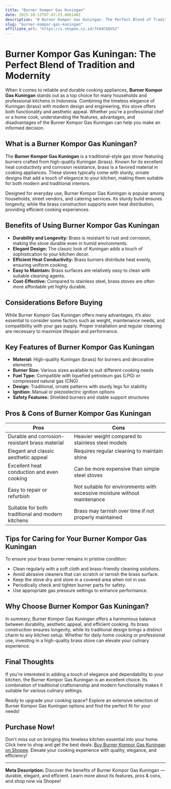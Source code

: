 ```yaml
---
title: "Burner Kompor Gas Kuningan"
date: 2025-10-12T07:47:23.866146Z
description: "# Burner Kompor Gas Kuningan: The Perfect Blend of Tradition and Modernity..."
slug: "burner-kompor-gas-kuningan"
affiliate_url: "https://s.shopee.co.id/7V44C68VX2"
---
```

# Burner Kompor Gas Kuningan: The Perfect Blend of Tradition and Modernity

When it comes to reliable and durable cooking appliances, **Burner Kompor Gas Kuningan** stands out as a top choice for many households and professional kitchens in Indonesia. Combining the timeless elegance of Kuningan (brass) with modern design and engineering, this stove offers both functionality and aesthetic appeal. Whether you're a professional chef or a home cook, understanding the features, advantages, and disadvantages of the Burner Kompor Gas Kuningan can help you make an informed decision.

## What is a Burner Kompor Gas Kuningan?

The **Burner Kompor Gas Kuningan** is a traditional-style gas stove featuring burners crafted from high-quality Kuningan (brass). Known for its excellent heat conductivity and corrosion resistance, brass is a favored material in cooking appliances. These stoves typically come with sturdy, ornate designs that add a touch of elegance to your kitchen, making them suitable for both modern and traditional interiors.

Designed for everyday use, Burner Kompor Gas Kuningan is popular among households, street vendors, and catering services. Its sturdy build ensures longevity, while the brass construction supports even heat distribution, providing efficient cooking experiences.

## Benefits of Using Burner Kompor Gas Kuningan

- **Durability and Longevity:** Brass is resistant to rust and corrosion, making the stove durable even in humid environments.
- **Elegant Design:** The classic look of Kuningan adds a touch of sophistication to your kitchen decor.
- **Efficient Heat Conductivity:** Brass burners distribute heat evenly, ensuring uniform cooking.
- **Easy to Maintain:** Brass surfaces are relatively easy to clean with suitable cleaning agents.
- **Cost-Effective:** Compared to stainless steel, brass stoves are often more affordable yet highly durable.

## Considerations Before Buying

While Burner Kompor Gas Kuningan offers many advantages, it’s also essential to consider some factors such as weight, maintenance needs, and compatibility with your gas supply. Proper installation and regular cleaning are necessary to maximize lifespan and performance.

## Key Features of Burner Kompor Gas Kuningan

- **Material:** High-quality Kuningan (brass) for burners and decorative elements
- **Burner Size:** Various sizes available to suit different cooking needs
- **Fuel Type:** Compatible with liquefied petroleum gas (LPG) or compressed natural gas (CNG)
- **Design:** Traditional, ornate patterns with sturdy legs for stability
- **Ignition:** Manual or piezoelectric ignition options
- **Safety Features:** Shielded burners and stable support structures

## Pros & Cons of Burner Kompor Gas Kuningan

| **Pros**                                          | **Cons**                                          |
|--------------------------------------------------|---------------------------------------------------|
| Durable and corrosion-resistant brass material | Heavier weight compared to stainless steel models |
| Elegant and classic aesthetic appeal             | Requires regular cleaning to maintain shine     |
| Excellent heat conduction and even cooking     | Can be more expensive than simple steel stoves  |
| Easy to repair or refurbish                      | Not suitable for environments with excessive moisture without maintenance |
| Suitable for both traditional and modern kitchens | Brass may tarnish over time if not properly maintained |

## Tips for Caring for Your Burner Kompor Gas Kuningan

To ensure your brass burner remains in pristine condition:

- Clean regularly with a soft cloth and brass-friendly cleaning solutions.
- Avoid abrasive cleaners that can scratch or tarnish the brass surface.
- Keep the stove dry and store in a covered area when not in use.
- Periodically check and tighten burner parts for safety.
- Use appropriate gas pressure settings to enhance performance.

## Why Choose Burner Kompor Gas Kuningan?

In summary, Burner Kompor Gas Kuningan offers a harmonious balance between durability, aesthetic appeal, and efficient cooking. Its brass construction ensures longevity, while its traditional design brings a distinct charm to any kitchen setup. Whether for daily home cooking or professional use, investing in a high-quality brass stove can elevate your culinary experience.

## Final Thoughts

If you're interested in adding a touch of elegance and dependability to your kitchen, the Burner Kompor Gas Kuningan is an excellent choice. Its combination of traditional craftsmanship and modern functionality makes it suitable for various culinary settings.

Ready to upgrade your cooking space? Explore an extensive selection of Burner Kompor Gas Kuningan options and find the perfect fit for your needs!

## Purchase Now!

Don't miss out on bringing this timeless kitchen essential into your home. Click here to shop and get the best deals: [Buy Burner Kompor Gas Kuningan on Shopee](https://s.shopee.co.id/7V44C68VX2). Elevate your cooking experience with quality, elegance, and efficiency!

---

**Meta Description:** Discover the benefits of Burner Kompor Gas Kuningan — durable, elegant, and efficient. Learn more about its features, pros & cons, and shop now via Shopee!